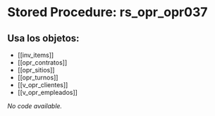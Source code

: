 # Stored Procedure: rs_opr_opr037

## Usa los objetos:
- [[inv_items]]
- [[opr_contratos]]
- [[opr_sitios]]
- [[opr_turnos]]
- [[v_opr_clientes]]
- [[v_opr_empleados]]

*No code available.*
